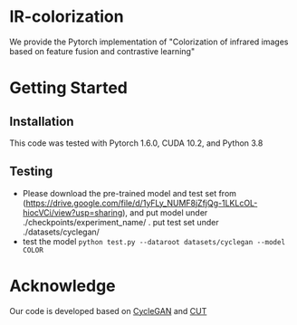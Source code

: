 # IR-colorization


We provide the Pytorch implementation of "Colorization of infrared images based on feature fusion and contrastive learning"
# Getting Started
## Installation
This code was tested with Pytorch 1.6.0, CUDA 10.2, and Python 3.8
## Testing
* Please download the pre-trained model and test set from (https://drive.google.com/file/d/1yFLy_NUMF8jZfjQg-1LKLcOL-hiocVCi/view?usp=sharing), and put model under ./checkpoints/experiment_name/ . put test set under ./datasets/cyclegan/
* test the model 
 ```python test.py --dataroot datasets/cyclegan --model COLOR ```
 # Acknowledge
 Our code is developed based on [CycleGAN](https://github.com/junyanz/pytorch-CycleGAN-and-pix2pix) and [CUT](https://github.com/taesungp/contrastive-unpaired-translation)


